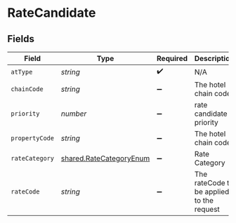 # RateCandidate


## Fields

| Field                                                                     | Type                                                                      | Required                                                                  | Description                                                               | Example                                                                   |
| ------------------------------------------------------------------------- | ------------------------------------------------------------------------- | ------------------------------------------------------------------------- | ------------------------------------------------------------------------- | ------------------------------------------------------------------------- |
| `atType`                                                                  | *string*                                                                  | :heavy_check_mark:                                                        | N/A                                                                       | RateCandidate                                                             |
| `chainCode`                                                               | *string*                                                                  | :heavy_minus_sign:                                                        | The hotel chain code                                                      | HL                                                                        |
| `priority`                                                                | *number*                                                                  | :heavy_minus_sign:                                                        | rate candidate priority                                                   |                                                                           |
| `propertyCode`                                                            | *string*                                                                  | :heavy_minus_sign:                                                        | The hotel chain code                                                      | HL12345                                                                   |
| `rateCategory`                                                            | [shared.RateCategoryEnum](../../../sdk/models/shared/ratecategoryenum.md) | :heavy_minus_sign:                                                        | Rate Category                                                             |                                                                           |
| `rateCode`                                                                | *string*                                                                  | :heavy_minus_sign:                                                        | The rateCode to be applied to the request                                 | HL123                                                                     |